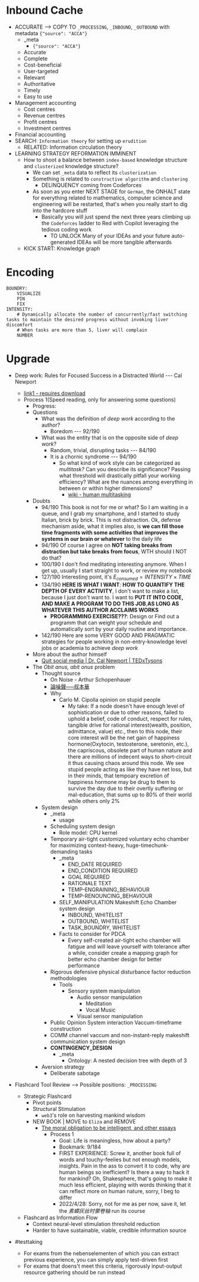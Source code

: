 # Inbound Cache
- ACCURATE --> COPY TO `_PROCESSING`, `_INBOUND`, `_OUTBOUND` with metadata `{"source": "ACCA"}`
  - _meta
    - `{"source": "ACCA"}`
  - Accurate
  - Complete
  - Cost-beneficial
  - User-targeted
  - Relevant
  - Authoritative
  - Timely
  - Easy to use
- Management accounting
  - Cost centres
  - Revenue centres
  - Profit centres
  - Investment centres
- Financial accounting
- SEARCH: `Information theory` for setting up `erudition`
  - RELATED: Information circulation theory
- LEARNING STRATEGY REFORMATION IMMINENT
  - How to shoot a balance between `index-based` knowledge structure and `clusterized` knowledge structure?
    - We can set `_meta` data to reflect its `clusterization`
    - Something is related to `constructive algorithm` and `clustering`
      - DELINQUENCY coming from Codeforces
    - As soon as you enter NEXT STAGE for `German`, the ONHALT state for everything related to mathematics, computer science and engineering will be restarted, that's when you really start to dig into the hardcore stuff
      - Basically you will just spend the next three years climbing up the `Codeforces` ladder to Red with Copilot leveraging the tedious coding work
        - TO UNLOCK Many of your IDEAs and your future auto-generated IDEAs will be more tangible afterwards
  - KICK START: Knowledge graph
# Encoding
```
BOUNDRY:  
    VISUALIZE  
    PIN  
    FIX  
INTENSITY:  
    # Dynamically allocate the number of concurrently/fast switching tasks to maintain the desired progress without invoking liver discomfort  
    # When tasks are more than 5, liver will complain
    NUMBER

```


# Upgrade
- Deep work: Rules for Focused Success in a Distracted World --- Cal Newport
  - [link1 - requires download](https://github.com/kerenskybr/26_weeks_datascience/blob/master/Week-02-Numpy-Basic/Deep%20Work:%20Rules%20for%20focused%20success%20in%20a%20distracted%20world%20(%20PDFDrive.com%20).pdf)
  - Process 1(Speed reading, only for answering some questions)
    - Progress:
    - Questions
      - What was the definition of *deep work* according to the author?
        - Boredom --- 92/190
      - What was the entity that is on the opposite side of *deep work*?
        - Random, trivial, disrupting tasks --- 84/190
        - It is a chornic syndrome --- 94/190
          - So what kind of work style can be categorized as *multitask?* Can you describe its significance? Passing what threshold will drastically pitfall your working efficiency? What are the nuances among everything in between or within higher dimensions?
            - [wiki - human multitasking](https://en.wikipedia.org/wiki/Human_multitasking)
    - Doubts
      - 94/190 This book is not for me or what? So I am waiting in a queue, and I grab my smartphone, and I started to study Italian, brick by brick. This is not distraction. Ok, defense mechanism aside, what it implies also, is **we can fill those time fragments with some activities that improves the systems in our brain or whatever** to the daily life
      - 94/190 Of course I agree on **NOT taking breaks from distraction but take breaks from focus**, WTH should I NOT do that?
      - 100/190 I don't find meditating interesting anymore. When I get up, usually I start straight to work, or review my notebook
      - 127/190 Interesting point, it's $E_{consumed}=INTENSITY\times TIME$
      - 134/190 **HERE IS WHAT I WANT**: **HOW TO QUANTIFY THE DEPTH OF EVERY ACTIVITY**, I don't want to make a list, because I just don't want to. I want to **PUT IT INTO CODE, AND MAKE A PROGRAM TO DO THIS JOB**,**AS LONG AS WHATEVER THIS AUTHOR ACCLAIMS WORKS**
        - **PROGRAMMING EXERCISE???**: Design or Find out a programm that can weight your schedule and automatically sort by your daily routine and importance.
      - 142/190 Here are some VERY GOOD AND PRAGMATIC strategies for people working in non-entry-knowledge level jobs or academia to achieve *deep work*
    - More about the author himself
      - [Quit social media | Dr. Cal Newport | TEDxTysons](https://www.youtube.com/watch?v=3E7hkPZ-HTk)
    - The *Obit anus, abit onus* problem
      - Thought source
        - On Noise - Arthur Schopenhauer
        - [論噪聲—–叔本華](https://www.soundbox.hk/lun-zao-sheng-shu-ben-hua/)
        - Why
          - Carlo M. Cipolla opinion on stupid people
            - My take: If a node doesn't have enough level of sophistication or due to other reasons, failed to uphold a belief, code of conduct, respect for rules, tangible drive for rational interest(wealth, position, admittance, value) etc., then to this node, their core interest will be the net gain of happiness hormone(Oxytocin, testosterone, seretonin, etc.), the capriscous, obsolete part of human nature and there are millions of indecent ways to short-circuit it thus causing chaos around this node. We see stupid people acting as like they have net loss, but in their minds, that tempoary excretion of happiness hormone may be drug to them to survive the day due to their overtly suffering or mal-education, that sums up to 80% of their world while others only 2%
      - System design
        - _meta
          - usage
        - Scheduling system design
          - Role model: CPU kernel
        - Temporary air-tight customized voluntary echo chamber for maximizing context-heavy, huge-timechunk-demanding tasks
          - _meta
            - END_DATE REQUIRED
            - END_CONDITION REQUIRED
            - GOAL REQUIRED
            - RATIONALE TEXT
            - TEMP-ENGRAINING_BEHAVIOUR 
            - TEMP-RENOUNCING_BEHAVIOUR
          - SELF_MANIPULATION Makeshift Echo Chamber system design
            - INBOUND, WHITELIST
            - OUTBOUND, WHITELIST
            - TASK_BOUNDRY, WHITELIST
          - Facts to consider for PDCA
            - Every self-created air-tight echo chamber will fatigue and will leave yourself with tolerance after a while, consider create a mapping graph for better echo chamber design for better performance
        - Rigorous defensive physical disturbance factor reduction methodologies
          - Tools
            - Sensory system manipulation
              - Audio sensor manipulation
                - Meditation
                - Vocal Music
              - Visual sensor manipulation
        - Public Opinion System interaction Vaccum-timeframe construction
        - COMM channel vaccum and non-instant-reply makeshift communication system design
        - __CONTINGENCY_DESIGN__
          - _meta
            - Ontology: A nested decision tree with depth of 3
      - Aversion strategy
        - Deliberate sabotage



- Flashcard Tool Review --> Possible positions: `_PROCESSING`
  - Strategic Flashcard
    - Pivot points
    - Structural Stimulation
      - `web3`'s role on harvesting mankind wisdom
    - NEW BOOK | MOVE to `Eliza` and REMOVE
      - [The moral obligation to be intelligent, and other essays](https://ia600209.us.archive.org/6/items/cu31924022390532/cu31924022390532.pdf)
        - Process 1
          - Goal: Life is meaningless, how about a party?
          - Bookmark: 9/184
          - FIRST EXPERIENCE: Screw it, another book full of words and touchy-feelies but not enough models, insights. Pain in the ass to convert it to code, why are human beings so inefficient? Is there a way to hack it for mankind? Oh, Shakesphere, that's going to make it much less efficient, playing with words thinking that it can reflect more on human nature, sorry, I beg to differ
          - 2022/4/28: Sorry, not for me as per now, save it, let the *素蟫灰丝时蒙卷轴* run its course
  - Flashcard as Information Flow
    - Context neural-level stimulation threshold reduction
    - Harder to have sustainable, viable, credible information source

- #testtaking
  - For exams from the nebenselementen of which you can extract previous experience, you can simply apply test-driven first
  - For exams that doens't meet this criteria, rigorously input-output resource gathering should be run instead
